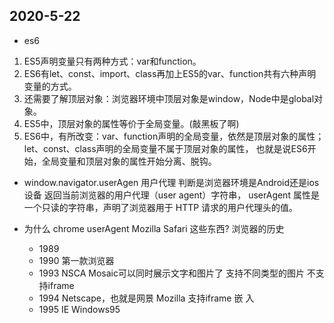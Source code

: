 ## 2020-5-22
- es6
1. ES5声明变量只有两种方式：var和function。
2. ES6有let、const、import、class再加上ES5的var、function共有六种声明变量的方式。
3. 还需要了解顶层对象：浏览器环境中顶层对象是window，Node中是global对象。
4. ES5中，顶层对象的属性等价于全局变量。(敲黑板了啊)
5. ES6中，有所改变：var、function声明的全局变量，依然是顶层对象的属性；
   let、const、class声明的全局变量不属于顶层对象的属性，
   也就是说ES6开始，全局变量和顶层对象的属性开始分离、脱钩。


- window.navigator.userAgen  用户代理
  判断是浏览器环境是Android还是ios设备
  返回当前浏览器的用户代理（user agent）字符串，
  userAgent 属性是一个只读的字符串，声明了浏览器用于 HTTP 请求的用户代理头的值。
 
 - 为什么 chrome userAgent Mozilla Safari 这些东西?
  浏览器的历史
   - 1989
   - 1990 第一款浏览器
   - 1993  NSCA Mosaic可以同时展示文字和图片了 支持不同类型的图片
    不支持iframe
   - 1994 Netscape，也就是网景  Mozilla
    支持iframe 嵌 入
   - 1995 IE   Windows95
